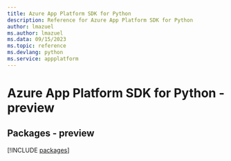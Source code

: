 ```yaml
---
title: Azure App Platform SDK for Python
description: Reference for Azure App Platform SDK for Python
author: lmazuel
ms.author: lmazuel
ms.data: 09/15/2023
ms.topic: reference
ms.devlang: python
ms.service: appplatform
---
```

# Azure App Platform SDK for Python - preview
## Packages - preview
[!INCLUDE [packages](app-platform-index.md)]